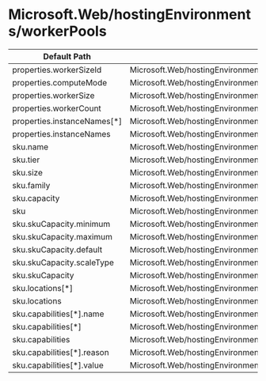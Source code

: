# Microsoft.Web/hostingEnvironments/workerPools

| Default Path | Alias |
|---|---|
| properties.workerSizeId | Microsoft.Web/hostingEnvironments/workerPools/workerSizeId |
| properties.computeMode | Microsoft.Web/hostingEnvironments/workerPools/computeMode |
| properties.workerSize | Microsoft.Web/hostingEnvironments/workerPools/workerSize |
| properties.workerCount | Microsoft.Web/hostingEnvironments/workerPools/workerCount |
| properties.instanceNames[*] | Microsoft.Web/hostingEnvironments/workerPools/instanceNames[*] |
| properties.instanceNames | Microsoft.Web/hostingEnvironments/workerPools/instanceNames |
| sku.name | Microsoft.Web/hostingEnvironments/workerPools/sku.name |
| sku.tier | Microsoft.Web/hostingEnvironments/workerPools/sku.tier |
| sku.size | Microsoft.Web/hostingEnvironments/workerPools/sku.size |
| sku.family | Microsoft.Web/hostingEnvironments/workerPools/sku.family |
| sku.capacity | Microsoft.Web/hostingEnvironments/workerPools/sku.capacity |
| sku | Microsoft.Web/hostingEnvironments/workerPools/sku |
| sku.skuCapacity.minimum | Microsoft.Web/hostingEnvironments/workerPools/sku.skuCapacity.minimum |
| sku.skuCapacity.maximum | Microsoft.Web/hostingEnvironments/workerPools/sku.skuCapacity.maximum |
| sku.skuCapacity.default | Microsoft.Web/hostingEnvironments/workerPools/sku.skuCapacity.default |
| sku.skuCapacity.scaleType | Microsoft.Web/hostingEnvironments/workerPools/sku.skuCapacity.scaleType |
| sku.skuCapacity | Microsoft.Web/hostingEnvironments/workerPools/sku.skuCapacity |
| sku.locations[*] | Microsoft.Web/hostingEnvironments/workerPools/sku.locations[*] |
| sku.locations | Microsoft.Web/hostingEnvironments/workerPools/sku.locations |
| sku.capabilities[*].name | Microsoft.Web/hostingEnvironments/workerPools/sku.capabilities[*].name |
| sku.capabilities[*] | Microsoft.Web/hostingEnvironments/workerPools/sku.capabilities[*] |
| sku.capabilities | Microsoft.Web/hostingEnvironments/workerPools/sku.capabilities |
| sku.capabilities[*].reason | Microsoft.Web/hostingEnvironments/workerPools/sku.capabilities[*].reason |
| sku.capabilities[*].value | Microsoft.Web/hostingEnvironments/workerPools/sku.capabilities[*].value |

